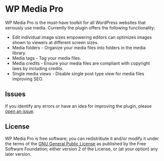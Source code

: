 # WP Media Pro

WP Media Pro is the must-have toolkit for all WordPress websites that seriously use media. Currently the plugin offers the following functionality:

* Edit individual image sizes empowering editors can optimizes images shown to viewers at different screen sizes.
* Media folders - Organize your media files into folders in the media library.
* Media tags - Tag your media files.
* Media credits - Ensure your media files are compliant with copyright laws by including credits.
* Single media views - Disable single post type view for media files improving SEO.


## Issues

If you identify any errors or have an idea for improving the plugin, please [open an issue](https://github.com/tlovett1/wp-media-pro/issues?state=open).

## License

WP Media Pro is free software; you can redistribute it and/or modify it under the terms of the [GNU General Public License](http://www.gnu.org/licenses/gpl-2.0.html) as published by the Free Software Foundation; either version 2 of the License, or (at your option) any later version.
